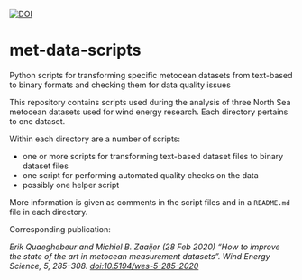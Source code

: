 [![DOI](https://zenodo.org/badge/197231180.svg)](https://zenodo.org/badge/latestdoi/197231180)

# met-data-scripts
Python scripts for transforming specific metocean datasets from text-based to binary formats and checking them for data quality issues

This repository contains scripts used during the analysis of three North Sea metocean datasets used for wind energy research.
Each directory pertains to one dataset.

Within each directory are a number of scripts:

* one or more scripts for transforming text-based dataset files to binary dataset files
* one script for performing automated quality checks on the data
* possibly one helper script

More information is given as comments in the script files and in a `README.md` file in each directory.

Corresponding publication:

_Erik Quaeghebeur and Michiel B. Zaaijer (28 Feb 2020) “How to improve the state of the art in metocean measurement datasets”. Wind Energy Science, 5, 285–308. [doi:10.5194/wes-5-285-2020](https://doi.org/10.5194/wes-5-285-2020)_
